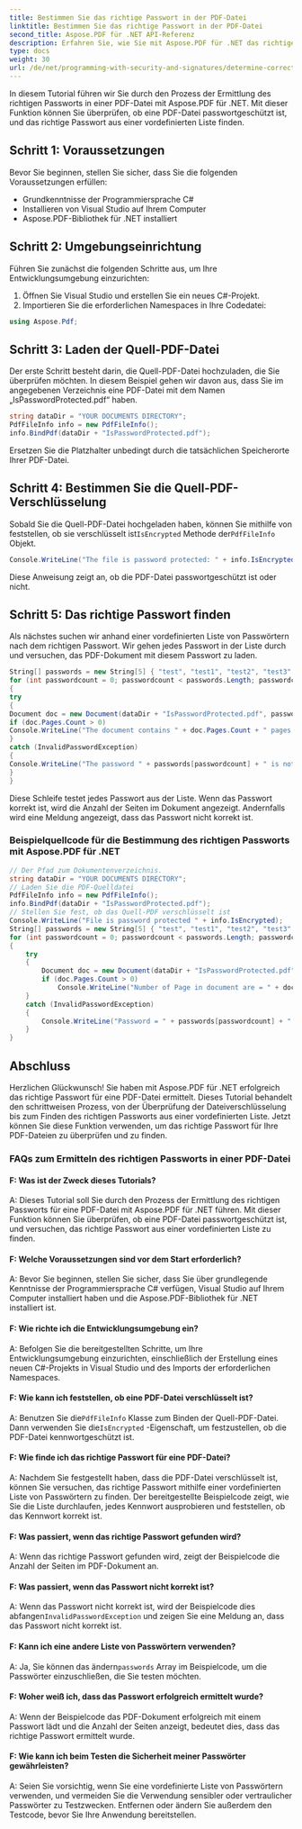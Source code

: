 ```yaml
---
title: Bestimmen Sie das richtige Passwort in der PDF-Datei
linktitle: Bestimmen Sie das richtige Passwort in der PDF-Datei
second_title: Aspose.PDF für .NET API-Referenz
description: Erfahren Sie, wie Sie mit Aspose.PDF für .NET das richtige Passwort in einer PDF-Datei ermitteln.
type: docs
weight: 30
url: /de/net/programming-with-security-and-signatures/determine-correct-password/
---
```

In diesem Tutorial führen wir Sie durch den Prozess der Ermittlung des richtigen Passworts in einer PDF-Datei mit Aspose.PDF für .NET. Mit dieser Funktion können Sie überprüfen, ob eine PDF-Datei passwortgeschützt ist, und das richtige Passwort aus einer vordefinierten Liste finden.

## Schritt 1: Voraussetzungen

Bevor Sie beginnen, stellen Sie sicher, dass Sie die folgenden Voraussetzungen erfüllen:

- Grundkenntnisse der Programmiersprache C#
- Installieren von Visual Studio auf Ihrem Computer
- Aspose.PDF-Bibliothek für .NET installiert

## Schritt 2: Umgebungseinrichtung

Führen Sie zunächst die folgenden Schritte aus, um Ihre Entwicklungsumgebung einzurichten:

1. Öffnen Sie Visual Studio und erstellen Sie ein neues C#-Projekt.
2. Importieren Sie die erforderlichen Namespaces in Ihre Codedatei:

```csharp
using Aspose.Pdf;
```

## Schritt 3: Laden der Quell-PDF-Datei

Der erste Schritt besteht darin, die Quell-PDF-Datei hochzuladen, die Sie überprüfen möchten. In diesem Beispiel gehen wir davon aus, dass Sie im angegebenen Verzeichnis eine PDF-Datei mit dem Namen „IsPasswordProtected.pdf“ haben.

```csharp
string dataDir = "YOUR DOCUMENTS DIRECTORY";
PdfFileInfo info = new PdfFileInfo();
info.BindPdf(dataDir + "IsPasswordProtected.pdf");
```

Ersetzen Sie die Platzhalter unbedingt durch die tatsächlichen Speicherorte Ihrer PDF-Datei.

## Schritt 4: Bestimmen Sie die Quell-PDF-Verschlüsselung

Sobald Sie die Quell-PDF-Datei hochgeladen haben, können Sie mithilfe von feststellen, ob sie verschlüsselt ist`IsEncrypted` Methode der`PdfFileInfo` Objekt.

```csharp
Console.WriteLine("The file is password protected: " + info.IsEncrypted);
```

Diese Anweisung zeigt an, ob die PDF-Datei passwortgeschützt ist oder nicht.

## Schritt 5: Das richtige Passwort finden

Als nächstes suchen wir anhand einer vordefinierten Liste von Passwörtern nach dem richtigen Passwort. Wir gehen jedes Passwort in der Liste durch und versuchen, das PDF-Dokument mit diesem Passwort zu laden.

```csharp
String[] passwords = new String[5] { "test", "test1", "test2", "test3", "sample" };
for (int passwordcount = 0; passwordcount < passwords.Length; passwordcount++)
{
try
{
Document doc = new Document(dataDir + "IsPasswordProtected.pdf", passwords[passwordcount]);
if (doc.Pages.Count > 0)
Console.WriteLine("The document contains " + doc.Pages.Count + " pages.");
}
catch (InvalidPasswordException)
{
Console.WriteLine("The password " + passwords[passwordcount] + " is not correct.");
}
}
```

Diese Schleife testet jedes Passwort aus der Liste. Wenn das Passwort korrekt ist, wird die Anzahl der Seiten im Dokument angezeigt. Andernfalls wird eine Meldung angezeigt, dass das Passwort nicht korrekt ist.


### Beispielquellcode für die Bestimmung des richtigen Passworts mit Aspose.PDF für .NET 
```csharp
// Der Pfad zum Dokumentenverzeichnis.
string dataDir = "YOUR DOCUMENTS DIRECTORY";            
// Laden Sie die PDF-Quelldatei
PdfFileInfo info = new PdfFileInfo();
info.BindPdf(dataDir + "IsPasswordProtected.pdf");
// Stellen Sie fest, ob das Quell-PDF verschlüsselt ist
Console.WriteLine("File is password protected " + info.IsEncrypted);
String[] passwords = new String[5] { "test", "test1", "test2", "test3", "sample" };
for (int passwordcount = 0; passwordcount < passwords.Length; passwordcount++)
{
	try
	{
		Document doc = new Document(dataDir + "IsPasswordProtected.pdf", passwords[passwordcount]);
		if (doc.Pages.Count > 0)
			Console.WriteLine("Number of Page in document are = " + doc.Pages.Count);
	}
	catch (InvalidPasswordException)
	{
		Console.WriteLine("Password = " + passwords[passwordcount] + "  is not correct");
	}
}
```

## Abschluss

Herzlichen Glückwunsch! Sie haben mit Aspose.PDF für .NET erfolgreich das richtige Passwort für eine PDF-Datei ermittelt. Dieses Tutorial behandelt den schrittweisen Prozess, von der Überprüfung der Dateiverschlüsselung bis zum Finden des richtigen Passworts aus einer vordefinierten Liste. Jetzt können Sie diese Funktion verwenden, um das richtige Passwort für Ihre PDF-Dateien zu überprüfen und zu finden.

### FAQs zum Ermitteln des richtigen Passworts in einer PDF-Datei

#### F: Was ist der Zweck dieses Tutorials?

A: Dieses Tutorial soll Sie durch den Prozess der Ermittlung des richtigen Passworts für eine PDF-Datei mit Aspose.PDF für .NET führen. Mit dieser Funktion können Sie überprüfen, ob eine PDF-Datei passwortgeschützt ist, und versuchen, das richtige Passwort aus einer vordefinierten Liste zu finden.

#### F: Welche Voraussetzungen sind vor dem Start erforderlich?

A: Bevor Sie beginnen, stellen Sie sicher, dass Sie über grundlegende Kenntnisse der Programmiersprache C# verfügen, Visual Studio auf Ihrem Computer installiert haben und die Aspose.PDF-Bibliothek für .NET installiert ist.

#### F: Wie richte ich die Entwicklungsumgebung ein?

A: Befolgen Sie die bereitgestellten Schritte, um Ihre Entwicklungsumgebung einzurichten, einschließlich der Erstellung eines neuen C#-Projekts in Visual Studio und des Imports der erforderlichen Namespaces.

#### F: Wie kann ich feststellen, ob eine PDF-Datei verschlüsselt ist?

 A: Benutzen Sie die`PdfFileInfo` Klasse zum Binden der Quell-PDF-Datei. Dann verwenden Sie die`IsEncrypted` -Eigenschaft, um festzustellen, ob die PDF-Datei kennwortgeschützt ist.

#### F: Wie finde ich das richtige Passwort für eine PDF-Datei?

A: Nachdem Sie festgestellt haben, dass die PDF-Datei verschlüsselt ist, können Sie versuchen, das richtige Passwort mithilfe einer vordefinierten Liste von Passwörtern zu finden. Der bereitgestellte Beispielcode zeigt, wie Sie die Liste durchlaufen, jedes Kennwort ausprobieren und feststellen, ob das Kennwort korrekt ist.

#### F: Was passiert, wenn das richtige Passwort gefunden wird?

A: Wenn das richtige Passwort gefunden wird, zeigt der Beispielcode die Anzahl der Seiten im PDF-Dokument an.

#### F: Was passiert, wenn das Passwort nicht korrekt ist?

 A: Wenn das Passwort nicht korrekt ist, wird der Beispielcode dies abfangen`InvalidPasswordException` und zeigen Sie eine Meldung an, dass das Passwort nicht korrekt ist.

#### F: Kann ich eine andere Liste von Passwörtern verwenden?

 A: Ja, Sie können das ändern`passwords` Array im Beispielcode, um die Passwörter einzuschließen, die Sie testen möchten.

#### F: Woher weiß ich, dass das Passwort erfolgreich ermittelt wurde?

A: Wenn der Beispielcode das PDF-Dokument erfolgreich mit einem Passwort lädt und die Anzahl der Seiten anzeigt, bedeutet dies, dass das richtige Passwort ermittelt wurde.

#### F: Wie kann ich beim Testen die Sicherheit meiner Passwörter gewährleisten?

A: Seien Sie vorsichtig, wenn Sie eine vordefinierte Liste von Passwörtern verwenden, und vermeiden Sie die Verwendung sensibler oder vertraulicher Passwörter zu Testzwecken. Entfernen oder ändern Sie außerdem den Testcode, bevor Sie Ihre Anwendung bereitstellen.